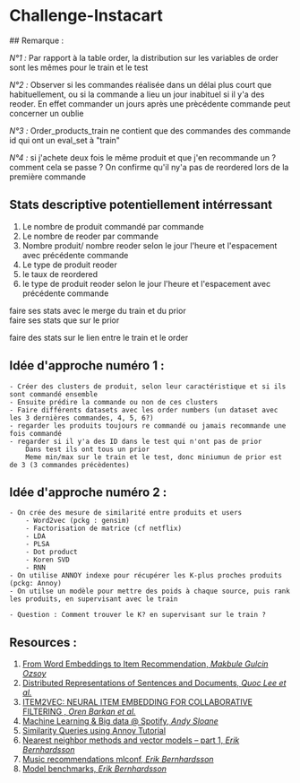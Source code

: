 # Challenge-Instacart

## Remarque :

*N°1 :* 
Par rapport à la table order, la distribution sur les variables de order sont les mêmes pour le train et le test 

*N°2 :* 
Observer si les commandes réalisée dans un délai plus court que habituellement, ou si la commande a lieu un jour inabituel si il y'a des reoder.
En effet commander un jours après une prècédente commande peut concerner un oublie 

*N°3 :* 
Order_products_train ne contient que des commandes des commande id qui ont un eval_set à "train"

*N°4 :* 
si j'achete deux fois le même produit et que j'en recommande un ?
comment cela se passe ? 
On confirme qu'il ny'a pas de reordered lors de la première commande 

## Stats descriptive potentiellement intérressant 

1. Le nombre de produit commandé par commande
2. Le nombre de reoder par commande 
3. Nombre produit/ nombre reoder selon le jour l'heure et l'espacement avec précédente commande
4. Le type de produit reoder 
5. le taux de reordered
6. le type de produit reoder selon le jour l'heure et l'espacement avec précédente commande

faire ses stats avec le merge du train et du prior  
faire ses stats que sur le prior

faire des stats sur le lien entre le train et le order 


## Idée d'approche numéro 1 :

	- Créer des clusters de produit, selon leur caractéristique et si ils sont commandé ensemble
	- Ensuite prédire la commande ou non de ces clusters
	- Faire différents datasets avec les order numbers (un dataset avec les 3 dernières commandes, 4, 5, 6?)
	- regarder les produits toujours re commandé ou jamais recommande une fois commandé
	- regarder si il y'a des ID dans le test qui n'ont pas de prior 
		Dans test ils ont tous un prior 
		Meme min/max sur le train et le test, donc miniumun de prior est de 3 (3 commandes précèdentes)

## Idée d'approche numéro 2 :

	- On crée des mesure de similarité entre produits et users
		- Word2vec (pckg : gensim)
		- Factorisation de matrice (cf netflix)
		- LDA
		- PLSA
		- Dot product 
		- Koren SVD
		- RNN 
	- On utilise ANNOY indexe pour récupérer les K-plus proches produits (pckg: Annoy)
	- On utilse un modèle pour mettre des poids à chaque source, puis rank les produits, en supervisant avec le train

	- Question : Comment trouver le K? en supervisant sur le train ?



## Resources :

1. [From Word Embeddings to Item Recommendation, *Makbule Gulcin Ozsoy*](https://arxiv.org/pdf/1601.01356.pdf)
2. [Distributed Representations of Sentences and Documents, *Quoc Lee et al.*](https://cs.stanford.edu/~quocle/paragraph_vector.pdf)
3. [ITEM2VEC: NEURAL ITEM EMBEDDING FOR COLLABORATIVE FILTERING , *Oren Barkan et al.*](https://arxiv.org/pdf/1603.04259.pdf)
4. [Machine Learning & Big data @ Spotify, *Andy Sloane*](https://www.a1k0n.net/spotify/ml-madison/#/33)
5. [Similarity Queries using Annoy Tutorial](https://markroxor.github.io/gensim/static/notebooks/annoytutorial.html)
6. [Nearest neighbor methods and vector models – part 1, *Erik Bernhardsson* ](https://erikbern.com/2015/09/24/nearest-neighbor-methods-vector-models-part-1.html)
7. [Music recommendations mlconf, *Erik Bernhardsson* ](https://www.slideshare.net/erikbern/music-recommendations-mlconf-2014)
8. [Model benchmarks, *Erik Bernhardsson* ](https://erikbern.com/2013/11/02/model-benchmarks/)

